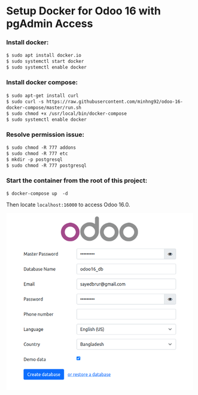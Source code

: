 # Setup Docker for Odoo 16 with pgAdmin Access


### Install docker:
```
$ sudo apt install docker.io
$ sudo systemctl start docker
$ sudo systemctl enable docker
```

### Install docker compose:
```
$ sudo apt-get install curl
$ sudo curl -s https://raw.githubusercontent.com/minhng92/odoo-16-docker-compose/master/run.sh
$ sudo chmod +x /usr/local/bin/docker-compose
$ sudo systemctl enable docker
```

### Resolve permission issue:
```
$ sudo chmod -R 777 addons
$ sudo chmod -R 777 etc
$ mkdir -p postgresql
$ sudo chmod -R 777 postgresql
```

### Start the container from the root of this project:
```
$ docker-compose up  -d
```

Then locate `localhost:16000` to access Odoo 16.0.

<img width="500px" src="https://github.com/Sayed09/odoo-16-docker/blob/main/screenshots/odoo-apps.png" alt="Odoo is working.">

